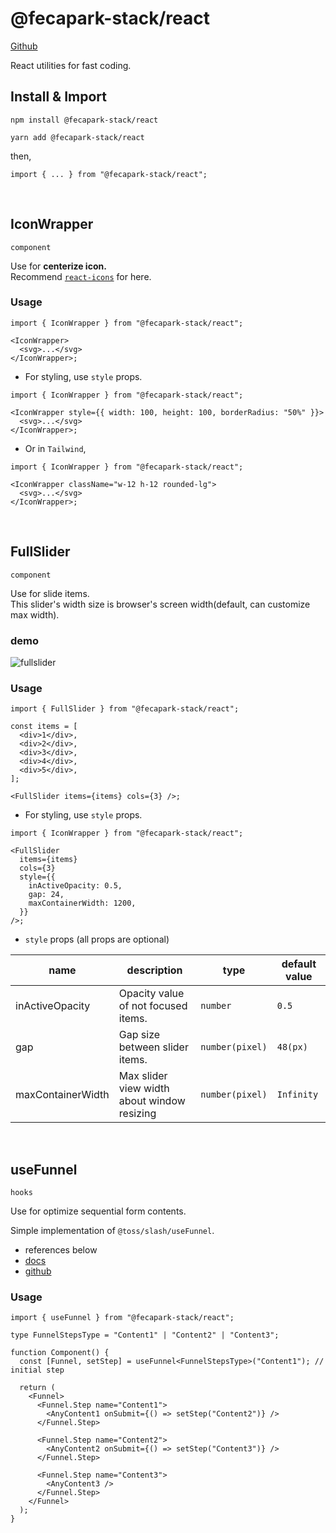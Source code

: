 # @fecapark-stack/react

[Github](https://github.com/fecapark-stack/react)

React utilities for fast coding.

## Install & Import

```
npm install @fecapark-stack/react
```

```
yarn add @fecapark-stack/react
```

then,

```tsx
import { ... } from "@fecapark-stack/react";
```

<br />

## IconWrapper

`component`

Use for **centerize icon.**  
Recommend [`react-icons`](https://www.npmjs.com/package/react-icons) for here.

### Usage

```tsx
import { IconWrapper } from "@fecapark-stack/react";

<IconWrapper>
  <svg>...</svg>
</IconWrapper>;
```

- For styling, use `style` props.

```tsx
import { IconWrapper } from "@fecapark-stack/react";

<IconWrapper style={{ width: 100, height: 100, borderRadius: "50%" }}>
  <svg>...</svg>
</IconWrapper>;
```

- Or in `Tailwind`,

```tsx
import { IconWrapper } from "@fecapark-stack/react";

<IconWrapper className="w-12 h-12 rounded-lg">
  <svg>...</svg>
</IconWrapper>;
```

<br />

## FullSlider

`component`

Use for slide items.  
This slider's width size is browser's screen width(default, can customize max width).

### demo

![fullslider](https://github.com/fecapark/metaball-interaction/assets/101973955/950032a1-8d86-48f1-ae81-73cd10ef46ac)

### Usage

```tsx
import { FullSlider } from "@fecapark-stack/react";

const items = [
  <div>1</div>,
  <div>2</div>,
  <div>3</div>,
  <div>4</div>,
  <div>5</div>,
];

<FullSlider items={items} cols={3} />;
```

- For styling, use `style` props.

```tsx
import { IconWrapper } from "@fecapark-stack/react";

<FullSlider
  items={items}
  cols={3}
  style={{
    inActiveOpacity: 0.5,
    gap: 24,
    maxContainerWidth: 1200,
  }}
/>;
```

- `style` props (all props are optional)

| name              | description                                 | type            | default value |
| ----------------- | ------------------------------------------- | --------------- | ------------- |
| inActiveOpacity   | Opacity value of not focused items.         | `number`        | `0.5`         |
| gap               | Gap size between slider items.              | `number(pixel)` | `48(px)`      |
| maxContainerWidth | Max slider view width about window resizing | `number(pixel)` | `Infinity`    |

<br />

## useFunnel

`hooks`

Use for optimize sequential form contents.

Simple implementation of `@toss/slash/useFunnel`.

- references below
- [docs](https://www.slash.page/libraries/react/use-funnel/readme.i18n/)
- [github](https://github.com/toss/slash/blob/main/packages/react/use-funnel/src/useFunnel.tsx)

### Usage

```tsx
import { useFunnel } from "@fecapark-stack/react";

type FunnelStepsType = "Content1" | "Content2" | "Content3";

function Component() {
  const [Funnel, setStep] = useFunnel<FunnelStepsType>("Content1"); // initial step

  return (
    <Funnel>
      <Funnel.Step name="Content1">
        <AnyContent1 onSubmit={() => setStep("Content2")} />
      </Funnel.Step>

      <Funnel.Step name="Content2">
        <AnyContent2 onSubmit={() => setStep("Content3")} />
      </Funnel.Step>

      <Funnel.Step name="Content3">
        <AnyContent3 />
      </Funnel.Step>
    </Funnel>
  );
}
```
